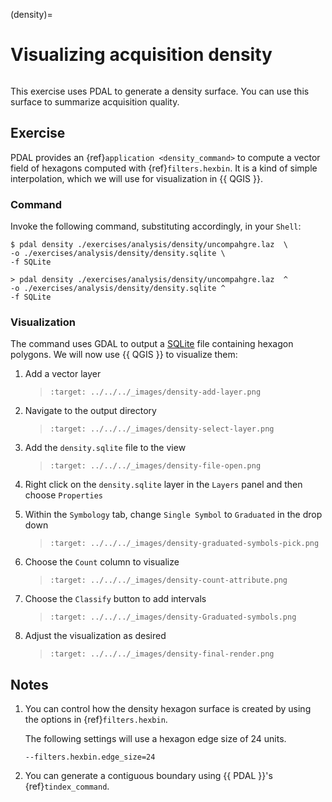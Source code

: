 (density)=

# Visualizing acquisition density

```{index} Density, OGR, hexagon tessellation
```

This exercise uses PDAL to generate a density surface. You can use this
surface to summarize acquisition quality.

## Exercise

PDAL provides an {ref}`application <density_command>` to compute a vector
field of hexagons computed with {ref}`filters.hexbin`. It is a kind of
simple interpolation, which we will use for visualization in {{ QGIS }}.

### Command

Invoke the following command, substituting accordingly, in your `Shell`:

```console
$ pdal density ./exercises/analysis/density/uncompahgre.laz  \
-o ./exercises/analysis/density/density.sqlite \
-f SQLite
```

```doscon
> pdal density ./exercises/analysis/density/uncompahgre.laz  ^
-o ./exercises/analysis/density/density.sqlite ^
-f SQLite
```

### Visualization

The command uses GDAL to output a [SQLite] file containing hexagon polygons.
We will now use {{ QGIS }} to visualize them:

1. Add a vector layer

   > ```{image} ../../images/density-add-layer.png
   > :target: ../../../_images/density-add-layer.png
   > ```

2. Navigate to the output directory

   > ```{image} ../../images/density-select-layer.png
   > :target: ../../../_images/density-select-layer.png
   > ```

3. Add the `density.sqlite` file to the view

   > ```{image} ../../images/density-file-open.png
   > :target: ../../../_images/density-file-open.png
   > ```

4. Right click on the `density.sqlite` layer in the `Layers` panel
   and then choose `Properties`

5. Within the `Symbology` tab, change `Single Symbol` to `Graduated` in the drop down

   > ```{image} ../../images/density-graduated-symbols-pick.png
   > :target: ../../../_images/density-graduated-symbols-pick.png
   > ```

6. Choose the `Count` column to visualize

   > ```{image} ../../images/density-count-attribute.png
   > :target: ../../../_images/density-count-attribute.png
   > ```

7. Choose the `Classify` button to add intervals

   > ```{image} ../../images/density-graduated-symbols.png
   > :target: ../../../_images/density-Graduated-symbols.png
   > ```

8. Adjust the visualization as desired

   > ```{image} ../../images/density-final-render.png
   > :target: ../../../_images/density-final-render.png
   > ```

## Notes

1. You can control how the density hexagon surface is created by
   using the options in {ref}`filters.hexbin`.

   The following settings will use a hexagon edge size of 24
   units.

   ```
   --filters.hexbin.edge_size=24
   ```

2. You can generate a contiguous boundary using {{ PDAL }}'s {ref}`tindex_command`.

[sqlite]: http://sqlite.org
[uncompahgre basin]: https://en.wikipedia.org/wiki/Uncompahgre_River
